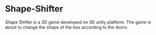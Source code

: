 # Shape-Shifter
Shape Shifter is a 3D game developed on 3D unity platform. The game is about to change the shape of the box according to the doors.
